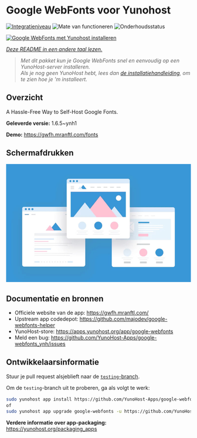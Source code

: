 <!--
NB: Deze README is automatisch gegenereerd door <https://github.com/YunoHost/apps/tree/master/tools/readme_generator>
Hij mag NIET handmatig aangepast worden.
-->

# Google WebFonts voor Yunohost

[![Integratieniveau](https://apps.yunohost.org/badge/integration/google-webfonts)](https://ci-apps.yunohost.org/ci/apps/google-webfonts/)
![Mate van functioneren](https://apps.yunohost.org/badge/state/google-webfonts)
![Onderhoudsstatus](https://apps.yunohost.org/badge/maintained/google-webfonts)

[![Google WebFonts met Yunohost installeren](https://install-app.yunohost.org/install-with-yunohost.svg)](https://install-app.yunohost.org/?app=google-webfonts)

*[Deze README in een andere taal lezen.](./ALL_README.md)*

> *Met dit pakket kun je Google WebFonts snel en eenvoudig op een YunoHost-server installeren.*  
> *Als je nog geen YunoHost hebt, lees dan [de installatiehandleiding](https://yunohost.org/install), om te zien hoe je 'm installeert.*

## Overzicht

A Hassle-Free Way to Self-Host Google Fonts.

**Geleverde versie:** 1.6.5~ynh1

**Demo:** <https://gwfh.mranftl.com/fonts>

## Schermafdrukken

![Schermafdrukken van Google WebFonts](./doc/screenshots/example.jpg)

## Documentatie en bronnen

- Officiele website van de app: <https://gwfh.mranftl.com/>
- Upstream app codedepot: <https://github.com/majodev/google-webfonts-helper>
- YunoHost-store: <https://apps.yunohost.org/app/google-webfonts>
- Meld een bug: <https://github.com/YunoHost-Apps/google-webfonts_ynh/issues>

## Ontwikkelaarsinformatie

Stuur je pull request alsjeblieft naar de [`testing`-branch](https://github.com/YunoHost-Apps/google-webfonts_ynh/tree/testing).

Om de `testing`-branch uit te proberen, ga als volgt te werk:

```bash
sudo yunohost app install https://github.com/YunoHost-Apps/google-webfonts_ynh/tree/testing --debug
of
sudo yunohost app upgrade google-webfonts -u https://github.com/YunoHost-Apps/google-webfonts_ynh/tree/testing --debug
```

**Verdere informatie over app-packaging:** <https://yunohost.org/packaging_apps>

